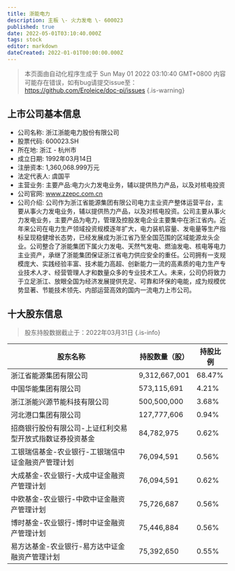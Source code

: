 ```yaml
---
title: 浙能电力
description: 主板 \- 火力发电 \- 600023
published: true
date: 2022-05-01T03:10:40.000Z
tags: stock
editor: markdown
dateCreated: 2022-01-01T00:00:00.000Z
---
```


> 本页面由自动化程序生成于 Sun May 01 2022 03:10:40 GMT+0800
> 内容可能存在错误，如有bug请提交issue至：https://github.com/Eroleice/doc-pi/issues
{.is-warning}

## 上市公司基本信息
- 公司名称: 浙江浙能电力股份有限公司
- 股票代码: 600023.SH
- 所在地: 浙江 - 杭州市
- 成立日期: 1992年03月14日
- 注册资本: 1,360,068.999万元
- 法定代表人: 虞国平
- 主营业务: 主要产品:电力火力发电业务，辅以提供热力产品，以及对核电投资
- 公司官网: www.zzepc.com.cn
- 公司介绍: 公司作为浙江省能源集团有限公司电力主业资产整体运营平台，主要从事火力发电业务，辅以提供热力产品，以及对核电投资。公司主要从事火力发电业务，主要产品为电力，管理及控股发电企业主要集中在浙江省内。近年来公司在电力生产领域投资规模逐年扩大，电力装机容量、发电量等生产指标呈现稳健增长态势，已经发展成为浙江省乃至全国范围的区域能源龙头企业。公司整合了浙能集团下属火力发电、天然气发电、燃油发电、核电等电力主业资产，承继了浙能集团保证浙江省电力供应安全的重任。公司拥有一支规模庞大、实践经验丰富、技术能力高超、创新能力一流的高素质的电力生产专业技术人才、经营管理人才和数量众多的专业技术工人。未来，公司仍将致力于立足浙江、放眼全国为经济发展提供充足、可靠和环保的电能，成为规模优势显著、节能技术领先、内部运营高效的国内一流电力上市公司。


## 十大股东信息
> 股东持股数据截止于：2022年03月31日
{.is-info}

| 股东名称 | 持股数量（股） | 持股比例 |
| --- | --- | --- |
| 浙江省能源集团有限公司 | 9,312,667,001 | 68.47% |
| 中国华能集团有限公司 | 573,115,691 | 4.21% |
| 浙江浙能兴源节能科技有限公司 | 500,500,000 | 3.68% |
| 河北港口集团有限公司 | 127,777,606 | 0.94% |
| 招商银行股份有限公司-上证红利交易型开放式指数证券投资基金 | 84,782,975 | 0.62% |
| 工银瑞信基金-农业银行-工银瑞信中证金融资产管理计划 | 76,094,591 | 0.56% |
| 大成基金-农业银行-大成中证金融资产管理计划 | 76,094,591 | 0.62% |
| 中欧基金-农业银行-中欧中证金融资产管理计划 | 75,726,687 | 0.56% |
| 博时基金-农业银行-博时中证金融资产管理计划 | 75,446,884 | 0.56% |
| 易方达基金-农业银行-易方达中证金融资产管理计划 | 75,392,650 | 0.55% |




